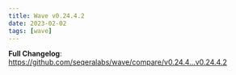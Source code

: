 ```yaml
---
title: Wave v0.24.4.2
date: 2023-02-02
tags: [wave]
---
```


**Full Changelog**: https://github.com/seqeralabs/wave/compare/v0.24.4...v0.24.4.2
